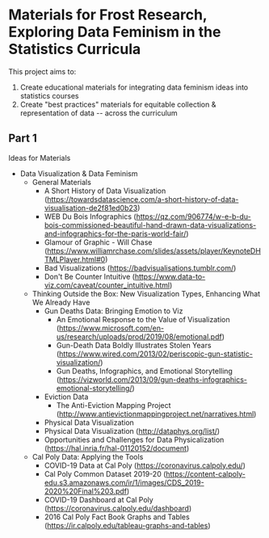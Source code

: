 # Materials for Frost Research, Exploring Data Feminism in the Statistics Curricula

This project aims to: 

1. Create educational materials for integrating data feminism ideas into statistics courses
2. Create "best practices" materials for equitable collection & representation of data -- across the curriculum

## Part 1 

Ideas for Materials

- Data Visualization & Data Feminism 
  - General Materials
    * A Short History of Data Visualization (<https://towardsdatascience.com/a-short-history-of-data-visualisation-de2f81ed0b23>)
    * WEB Du Bois Infographics (<https://qz.com/906774/w-e-b-du-bois-commissioned-beautiful-hand-drawn-data-visualizations-and-infographics-for-the-paris-world-fair/>)
    * Glamour of Graphic - Will Chase (<https://www.williamrchase.com/slides/assets/player/KeynoteDHTMLPlayer.html#0>)
    * Bad Visualizations (<https://badvisualisations.tumblr.com/>) 
    * Don't Be Counter Intuitive (<https://www.data-to-viz.com/caveat/counter_intuitive.html>)
  - Thinking Outside the Box: New Visualization Types, Enhancing What We Already Have
    - Gun Deaths Data: Bringing Emotion to Viz
      * An Emotional Response to the Value of Visualization (<https://www.microsoft.com/en-us/research/uploads/prod/2019/08/emotional.pdf>)
      * Gun-Death Data Boldly Illustrates Stolen Years (<https://www.wired.com/2013/02/periscopic-gun-statistic-visualization/>)
      * Gun Deaths, Infographics, and Emotional Storytelling (<https://vizworld.com/2013/09/gun-deaths-infographics-emotional-storytelling/>)
    - Eviction Data
      * The Anti-Eviction Mapping Project (<http://www.antievictionmappingproject.net/narratives.html>)
    - Physical Data Visualization
     * Physical Data Visualization (<http://dataphys.org/list/>)
      * Opportunities and Challenges for Data Physicalization (<https://hal.inria.fr/hal-01120152/document>)
  - Cal Poly Data: Applying the Tools
    * COVID-19 Data at Cal Poly (<https://coronavirus.calpoly.edu/>)
    * Cal Poly Common Dataset 2019-20 (<https://content-calpoly-edu.s3.amazonaws.com/ir/1/images/CDS_2019-2020%20Final%203.pdf>)
    * COVID-19 Dashboard at Cal Poly (<https://coronavirus.calpoly.edu/dashboard>)
    * 2016 Cal Poly Fact Book Graphs and Tables (<https://ir.calpoly.edu/tableau-graphs-and-tables>)
